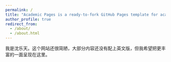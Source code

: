 ```yaml
---
permalink: /
title: "Academic Pages is a ready-to-fork GitHub Pages template for academic personal websites"
author_profile: true
redirect_from: 
  - /about/
  - /about.html
---
```


我是沈乐天。这个网站还很简陋，大部分内容还没有配上英文版，但我希望把更丰富的一面呈现在这里。
